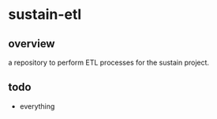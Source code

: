 # sustain-etl
## overview
a repository to perform ETL processes for the sustain project.

## todo
- everything

